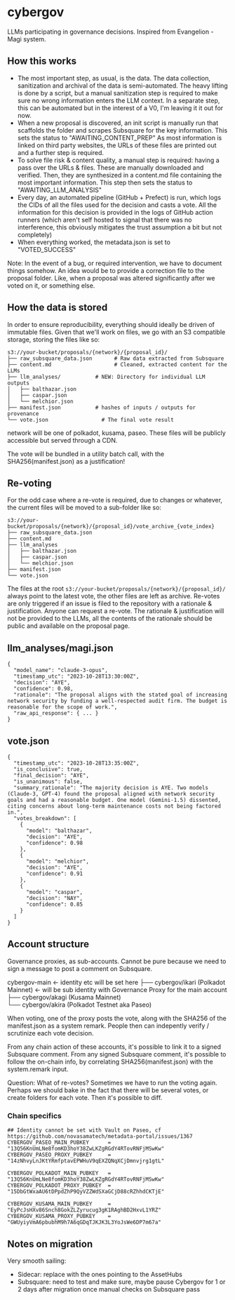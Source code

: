 # cybergov

LLMs participating in governance decisions. Inspired from Evangelion - Magi system. 


## How this works

- The most important step, as usual, is the data. The data collection, sanitization and archival of the data is semi-automated. The heavy lifting is done by a script, but a manual sanitization step is required to make sure no wrong information enters the LLM context. In a separate step, this can be automated but in the interest of a V0, I'm leaving it it out for now.
- When a new proposal is discovered, an init script is manually run that scaffolds the folder and scrapes Subsquare for the key information. This sets the status to "AWAITING_CONTENT_PREP" As most information is linked on third party websites, the URLs of these files are printed out and a further step is required. 
- To solve file risk & content quality, a manual step is required: having a pass over the URLs & files. These are manually downloaded and verified. Then, they are synthesized in a content.md file containing the most important information. This step then sets the status to "AWAITING_LLM_ANALYSIS"
- Every day, an automated pipeline (GitHub + Prefect) is run, which logs the CIDs of all the files used for the decision and casts a vote. All the information for this decision is provided in the logs of GitHub action runners (which aren't self hosted to signal that there was no interference, this obviously mitigates the trust assumption a bit but not completely)
- When everything worked, the metadata.json is set to "VOTED_SUCCESS"

Note: In the event of a bug, or required intervention, we have to document things somehow. An idea would be to provide a correction file to the proposal folder. Like, when a proposal was altered significantly after we voted on it, or something else.



## How the data is stored

In order to ensure reproducibility, everything should ideally be driven of immutable files. Given that we'll work on files, we go with an S3 compatible storage, storing the files like so:

```
s3://your-bucket/proposals/{network}/{proposal_id}/
├── raw_subsquare_data.json		  # Raw data extracted from Subsquare
├── content.md 				      # Cleaned, extracted content for the LLMs
├── llm_analyses/           # NEW: Directory for individual LLM outputs
│   ├── balthazar.json
│   ├── caspar.json
│   └── melchior.json
├── manifest.json           # hashes of inputs / outputs for provenance
└── vote.json 		          # The final vote result
```

network will be one of polkadot, kusama, paseo. These files will be publicly accessible but served through a CDN. 

The vote will be bundled in a utility batch call, with the SHA256(manifest.json) as a justification! 

## Re-voting

For the odd case where a re-vote is required, due to changes or whatever, the current files will be moved to a sub-folder like so:

```
s3://your-bucket/proposals/{network}/{proposal_id}/vote_archive_{vote_index}
├── raw_subsquare_data.json
├── content.md
├── llm_analyses
│   ├── balthazar.json
│   ├── caspar.json
│   └── melchior.json
├── manifest.json
└── vote.json
```

The files at the root `s3://your-bucket/proposals/{network}/{proposal_id}/` always point to the latest vote, the other files are left as archive. Re-votes are only triggered if an issue is filed to the repository with a rationale & justification. Anyone can request a re-vote. The rationale & justification will not be provided to the LLMs, all the contents of the rationale should be public and available on the proposal page. 

## llm_analyses/magi.json

```
{
  "model_name": "claude-3-opus",
  "timestamp_utc": "2023-10-28T13:30:00Z",
  "decision": "AYE",
  "confidence": 0.98,
  "rationale": "The proposal aligns with the stated goal of increasing network security by funding a well-respected audit firm. The budget is reasonable for the scope of work.",
  "raw_api_response": { ... } 
}
```

## vote.json

```
{
  "timestamp_utc": "2023-10-28T13:35:00Z",
  "is_conclusive": true, 
  "final_decision": "AYE",
  "is_unanimous": false,
  "summary_rationale": "The majority decision is AYE. Two models (Claude-3, GPT-4) found the proposal aligned with network security goals and had a reasonable budget. One model (Gemini-1.5) dissented, citing concerns about long-term maintenance costs not being factored in.",
  "votes_breakdown": [
    {
      "model": "balthazar",
      "decision": "AYE",
      "confidence": 0.98
    },
    {
      "model": "melchior",
      "decision": "AYE",
      "confidence": 0.91
    },
    {
      "model": "caspar",
      "decision": "NAY",
      "confidence": 0.85
    }
  ]
}
```


## Account structure

Governance proxies, as sub-accounts. Cannot be pure because we need to sign a message to post a comment on Subsquare. 

cybergov-main <- identity etc will be set here
├── cybergov/ikari (Polkadot Mainnet) <- will be sub identity with Governance Proxy for the main account
├── cybergov/akagi (Kusama Mainnet)   
└── cybergov/akira (Polkadot Testnet aka Paseo) 


When voting, one of the proxy posts the vote, along with the SHA256 of the manifest.json as a system remark. People then can indepently verify / scrutinize each vote decision. 

From any chain action of these accounts, it's possible to link it to a signed Subsquare comment. 
From any signed Subsquare comment, it's possible to follow the on-chain info, by correlating SHA256(manifest.json) with the system.remark input. 

Question: What of re-votes? Sometimes we have to run the voting again. Perhaps we should bake in the fact that there will be several votes, or create folders for each vote. Then it's possible to diff. 

### Chain specifics 

```
## Identity cannot be set with Vault on Paseo, cf https://github.com/novasamatech/metadata-portal/issues/1367 
CYBERGOV_PASEO_MAIN_PUBKEY      = "13Q56KnUmLNe8fomKD3hoY38ZwLKZgRGdY4RTovRNFjMSwKw"
CYBERGOV_PASEO_PROXY_PUBKEY     = "14zNhvyLnJKtYRmfptavEPWHuV9qEXZQNqXCjDmnvjrg1gtL"

CYBERGOV_POLKADOT_MAIN_PUBKEY   = "13Q56KnUmLNe8fomKD3hoY38ZwLKZgRGdY4RTovRNFjMSwKw"
CYBERGOV_POLKADOT_PROXY_PUBKEY  = "15DbGtWxaAU6tDPpdZhP9QyVZZWdSXaGCjD88cRZhhdCKTjE"

CYBERGOV_KUSAMA_MAIN_PUBKEY     = "EyPcJsHXv86Snch8GokZLZyrucug3gK1RAghBD2HxvL1YRZ"
CYBERGOV_KUSAMA_PROXY_PUBKEY    = "GWUyiyVmA6pbubhM9h7A6qGDqTJKJK3L3YoJsWe6DP7m67a"
```

## Notes on migration

Very smooth sailing:

- Sidecar: replace with the ones pointing to the AssetHubs
- Subsquare: need to test and make sure, maybe pause Cybergov for 1 or 2 days after migration once manual checks on Subsquare pass